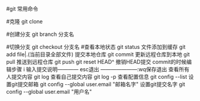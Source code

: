 #git 常用命令

#克隆 git clone


#创建分支 git branch 分支名


#切换分支 git checkout 分支名
#查看本地状态 git status
文件添加到缓存 git add file|.(当前目录全部文件)
提交本地仓库 git commit
更新远程仓库到本地 git pull
推送到远程仓库 git push
git reset HEAD^ 撤销HEAD提交
commit的时候编辑步骤 i 输入提交说明———— esc退出 ———————:wq保存退出
查看所有人提交内容 git log 
查看自己提交内容 git log -p
查看配置信息 git config --list
设置git提交邮箱 git config --global user.email "邮箱名字"
设置git提交名字 git config --global user.email "用户名"
